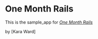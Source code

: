 # One Month Rails

This is the sample_app for 
[*One Month Rails*](http://onemonthrails.com)

by [Kara Ward]